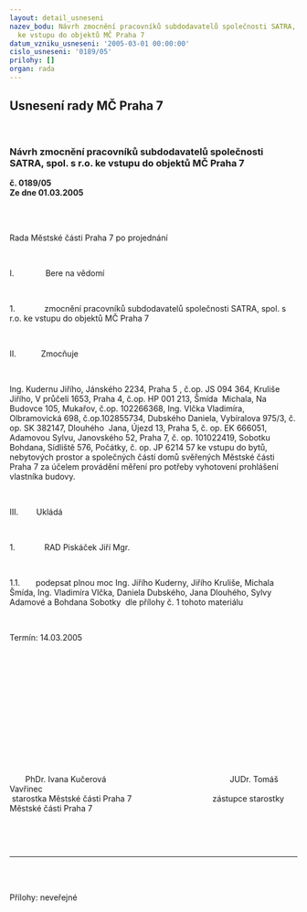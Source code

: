 ```yaml
---
layout: detail_usneseni
nazev_bodu: Návrh zmocnění pracovníků subdodavatelů společnosti SATRA, spol. s r.o.
  ke vstupu do objektů MČ Praha 7
datum_vzniku_usneseni: '2005-03-01 00:00:00'
cislo_usneseni: '0189/05'
prilohy: []
organ: rada
---
```

<div id="ucUsn_pList" class="usn">
	<span><h2>Usnesení rady MČ Praha 7 </h2>
<br></span><div class="standBody">
<span><h3>Návrh zmocnění pracovníků subdodavatelů společnosti SATRA, spol. s r.o. ke vstupu do objektů MČ Praha 7</h3></span><div class="center">
		<strong>č. 0189/05</strong><br>
	</div>
<div class="center">
		<strong>Ze dne 01.03.2005</strong><br><br>
	</div>
<p><span><?xml:namespace prefix = o ns = "urn:schemas-microsoft-com:office:office" /><p></p></span></p>
<br><p>Rada Městské části Praha 7 po projednání</p>
<br><p><span>I.<span>              </span></span>Bere na vědomí</p>
<br><p><span>1.<span>             </span></span>zmocnění pracovníků subdodavatelů společnosti SATRA, spol. s r.o. ke vstupu do objektů MČ Praha 7</p>
<br><p><span>II.<span>           </span></span>Zmocňuje</p>
<br><p>Ing. Kudernu Jiřího, Jánského 2234, Praha 5 , č.op. JS 094 364, Kruliše Jiřího, V průčelí 1653, Praha 4, č.op. HP 001 213, Šmída<span>  </span>Michala, Na Budovce 105, Mukařov, č.op. 102266368, Ing. Vlčka Vladimíra, Olbramovická 698, č.op.102855734, Dubského Daniela, Vybíralova 975/3, č. op. SK 382147, Dlouhého<span>  </span>Jana, Újezd 13, Praha 5, č. op. EK 666051, Adamovou Sylvu, Janovského 52, Praha 7, č. op. 101022419, Sobotku Bohdana, Sídliště 576, Počátky, č. op. JP 6214 57 ke vstupu do bytů, nebytových prostor a společných částí domů svěřených Městské části Praha 7 za účelem provádění měření pro potřeby vyhotovení prohlášení vlastníka budovy.<span>   </span></p>
<br><p><span>III.<span>        </span></span>Ukládá</p>
<br><p><span>1.<span>             </span></span>RAD Piskáček Jiří Mgr.</p>
<br><p><span>1.1.<span>       </span></span>podepsat plnou moc Ing. Jiřího Kuderny, Jiřího Kruliše, Michala Šmída, Ing. Vladimíra Vlčka, Daniela Dubského, Jana Dlouhého, Sylvy Adamové a Bohdana Sobotky<span>  </span>dle přílohy č. 1 tohoto materiálu<span>     </span></p>
<br><p>Termín: 14.03.2005</p>
<br><p align="left"><p> </p></p>
<br><p><p> </p></p>
<br><p><p> </p></p>
<br><p><span>       </span>PhDr. Ivana Kučerová<span>                                         </span><span>           </span><span>   </span>JUDr. Tomáš Vavřinec <br><span> </span>starostka Městské části Praha 7<span>                                 </span><span>   </span>zástupce starostky Městské části Praha 7</p>
<br><p><br></p>
<hr>
<br><br><p></p>Přílohy: neveřejné</div>
</div>